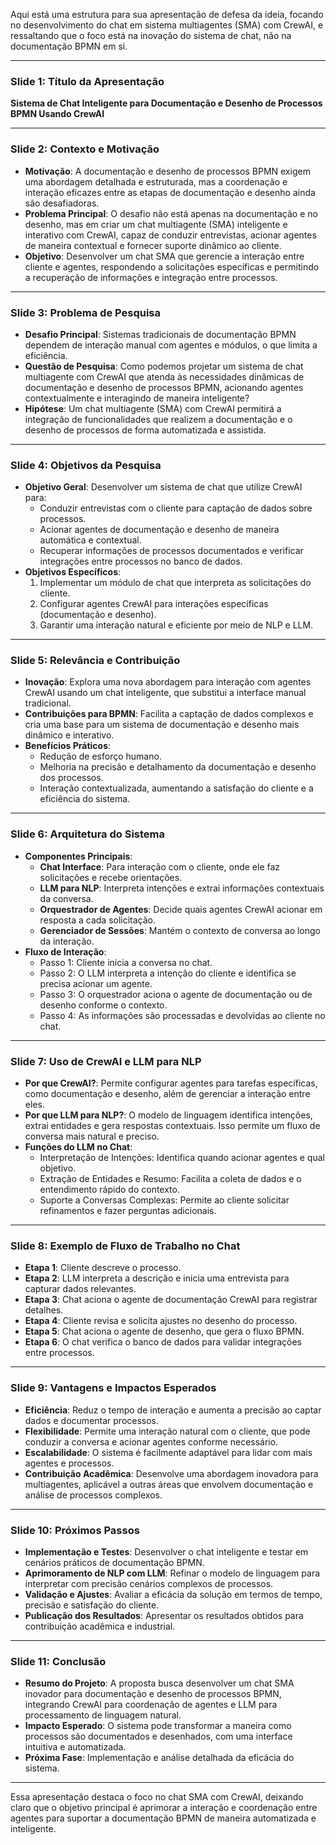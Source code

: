 Aqui está uma estrutura para sua apresentação de defesa da ideia, focando no desenvolvimento do chat em sistema multiagentes (SMA) com CrewAI, e ressaltando que o foco está na inovação do sistema de chat, não na documentação BPMN em si.

---

### Slide 1: **Título da Apresentação**
**Sistema de Chat Inteligente para Documentação e Desenho de Processos BPMN Usando CrewAI**

---

### Slide 2: **Contexto e Motivação**
- **Motivação**: A documentação e desenho de processos BPMN exigem uma abordagem detalhada e estruturada, mas a coordenação e interação eficazes entre as etapas de documentação e desenho ainda são desafiadoras.
- **Problema Principal**: O desafio não está apenas na documentação e no desenho, mas em criar um chat multiagente (SMA) inteligente e interativo com CrewAI, capaz de conduzir entrevistas, acionar agentes de maneira contextual e fornecer suporte dinâmico ao cliente.
- **Objetivo**: Desenvolver um chat SMA que gerencie a interação entre cliente e agentes, respondendo a solicitações específicas e permitindo a recuperação de informações e integração entre processos.

---

### Slide 3: **Problema de Pesquisa**
- **Desafio Principal**: Sistemas tradicionais de documentação BPMN dependem de interação manual com agentes e módulos, o que limita a eficiência.
- **Questão de Pesquisa**: Como podemos projetar um sistema de chat multiagente com CrewAI que atenda às necessidades dinâmicas de documentação e desenho de processos BPMN, acionando agentes contextualmente e interagindo de maneira inteligente?
- **Hipótese**: Um chat multiagente (SMA) com CrewAI permitirá a integração de funcionalidades que realizem a documentação e o desenho de processos de forma automatizada e assistida.

---

### Slide 4: **Objetivos da Pesquisa**
- **Objetivo Geral**: Desenvolver um sistema de chat que utilize CrewAI para:
    - Conduzir entrevistas com o cliente para captação de dados sobre processos.
    - Acionar agentes de documentação e desenho de maneira automática e contextual.
    - Recuperar informações de processos documentados e verificar integrações entre processos no banco de dados.
- **Objetivos Específicos**:
    1. Implementar um módulo de chat que interpreta as solicitações do cliente.
    2. Configurar agentes CrewAI para interações específicas (documentação e desenho).
    3. Garantir uma interação natural e eficiente por meio de NLP e LLM.

---

### Slide 5: **Relevância e Contribuição**
- **Inovação**: Explora uma nova abordagem para interação com agentes CrewAI usando um chat inteligente, que substitui a interface manual tradicional.
- **Contribuições para BPMN**: Facilita a captação de dados complexos e cria uma base para um sistema de documentação e desenho mais dinâmico e interativo.
- **Benefícios Práticos**:
    - Redução de esforço humano.
    - Melhoria na precisão e detalhamento da documentação e desenho dos processos.
    - Interação contextualizada, aumentando a satisfação do cliente e a eficiência do sistema.

---

### Slide 6: **Arquitetura do Sistema**
- **Componentes Principais**:
    - **Chat Interface**: Para interação com o cliente, onde ele faz solicitações e recebe orientações.
    - **LLM para NLP**: Interpreta intenções e extrai informações contextuais da conversa.
    - **Orquestrador de Agentes**: Decide quais agentes CrewAI acionar em resposta a cada solicitação.
    - **Gerenciador de Sessões**: Mantém o contexto de conversa ao longo da interação.
- **Fluxo de Interação**:
    - Passo 1: Cliente inicia a conversa no chat.
    - Passo 2: O LLM interpreta a intenção do cliente e identifica se precisa acionar um agente.
    - Passo 3: O orquestrador aciona o agente de documentação ou de desenho conforme o contexto.
    - Passo 4: As informações são processadas e devolvidas ao cliente no chat.

---

### Slide 7: **Uso de CrewAI e LLM para NLP**
- **Por que CrewAI?**: Permite configurar agentes para tarefas específicas, como documentação e desenho, além de gerenciar a interação entre eles.
- **Por que LLM para NLP?**: O modelo de linguagem identifica intenções, extrai entidades e gera respostas contextuais. Isso permite um fluxo de conversa mais natural e preciso.
- **Funções do LLM no Chat**:
    - Interpretação de Intenções: Identifica quando acionar agentes e qual objetivo.
    - Extração de Entidades e Resumo: Facilita a coleta de dados e o entendimento rápido do contexto.
    - Suporte a Conversas Complexas: Permite ao cliente solicitar refinamentos e fazer perguntas adicionais.

---

### Slide 8: **Exemplo de Fluxo de Trabalho no Chat**
- **Etapa 1**: Cliente descreve o processo.
- **Etapa 2**: LLM interpreta a descrição e inicia uma entrevista para capturar dados relevantes.
- **Etapa 3**: Chat aciona o agente de documentação CrewAI para registrar detalhes.
- **Etapa 4**: Cliente revisa e solicita ajustes no desenho do processo.
- **Etapa 5**: Chat aciona o agente de desenho, que gera o fluxo BPMN.
- **Etapa 6**: O chat verifica o banco de dados para validar integrações entre processos.

---

### Slide 9: **Vantagens e Impactos Esperados**
- **Eficiência**: Reduz o tempo de interação e aumenta a precisão ao captar dados e documentar processos.
- **Flexibilidade**: Permite uma interação natural com o cliente, que pode conduzir a conversa e acionar agentes conforme necessário.
- **Escalabilidade**: O sistema é facilmente adaptável para lidar com mais agentes e processos.
- **Contribuição Acadêmica**: Desenvolve uma abordagem inovadora para multiagentes, aplicável a outras áreas que envolvem documentação e análise de processos complexos.

---

### Slide 10: **Próximos Passos**
- **Implementação e Testes**: Desenvolver o chat inteligente e testar em cenários práticos de documentação BPMN.
- **Aprimoramento de NLP com LLM**: Refinar o modelo de linguagem para interpretar com precisão cenários complexos de processos.
- **Validação e Ajustes**: Avaliar a eficácia da solução em termos de tempo, precisão e satisfação do cliente.
- **Publicação dos Resultados**: Apresentar os resultados obtidos para contribuição acadêmica e industrial.

---

### Slide 11: **Conclusão**
- **Resumo do Projeto**: A proposta busca desenvolver um chat SMA inovador para documentação e desenho de processos BPMN, integrando CrewAI para coordenação de agentes e LLM para processamento de linguagem natural.
- **Impacto Esperado**: O sistema pode transformar a maneira como processos são documentados e desenhados, com uma interface intuitiva e automatizada.
- **Próxima Fase**: Implementação e análise detalhada da eficácia do sistema.

---

Essa apresentação destaca o foco no chat SMA com CrewAI, deixando claro que o objetivo principal é aprimorar a interação e coordenação entre agentes para suportar a documentação BPMN de maneira automatizada e inteligente.